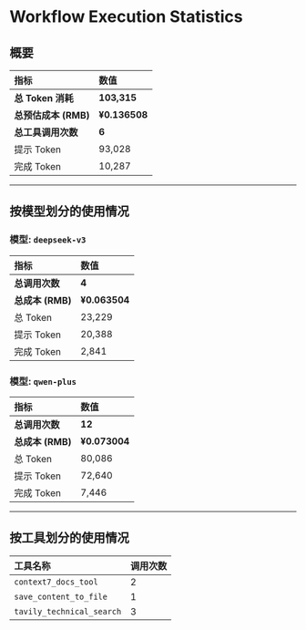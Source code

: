 # Workflow Execution Statistics

## 概要

| 指标 | 数值 |
| :--- | :--- |
| **总 Token 消耗** | **103,315** |
| **总预估成本 (RMB)** | **¥0.136508** |
| **总工具调用次数** | **6** |
| 提示 Token | 93,028 |
| 完成 Token | 10,287 |

---

## 按模型划分的使用情况


### 模型: `deepseek-v3`

| 指标 | 数值 |
| :--- | :--- |
| **总调用次数** | **4** |
| **总成本 (RMB)** | **¥0.063504** |
| 总 Token | 23,229 |
| 提示 Token | 20,388 |
| 完成 Token | 2,841 |

### 模型: `qwen-plus`

| 指标 | 数值 |
| :--- | :--- |
| **总调用次数** | **12** |
| **总成本 (RMB)** | **¥0.073004** |
| 总 Token | 80,086 |
| 提示 Token | 72,640 |
| 完成 Token | 7,446 |

---

## 按工具划分的使用情况

| 工具名称 | 调用次数 |
| :--- | :--- |
| `context7_docs_tool` | 2 |
| `save_content_to_file` | 1 |
| `tavily_technical_search` | 3 |
